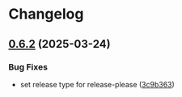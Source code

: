 # Changelog

## [0.6.2](https://github.com/Iandenh/overleash/compare/0.6.1...v0.6.2) (2025-03-24)


### Bug Fixes

* set release type for release-please ([3c9b363](https://github.com/Iandenh/overleash/commit/3c9b363095d2076f310bb14be23e4b6bbcd52c96))
